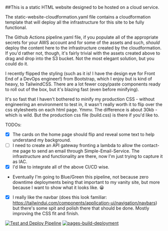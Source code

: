 ##This is a static HTML website designed to be hosted on a cloud service.

The static-website-cloudformation.yaml file contains a cloudformation template that will deploy all the infrastructure for this site to be fully functional.

The Github Actions pipeline.yaml file, if you populate all of the appropriate secrets for your AWS account and for some of the assets and such, *should* deploy the content here to the infrastructure created by the cloudformation. If you'd rather not, though, it's fairly trivial with the assets created above to drag and drop into the S3 bucket. Not the most elegant solution, but you could do it.

I recently flipped the styling (such as it is! I have the design eye for Front End of a DevOps engineer!) from Bootstrap, which I enjoy but is kind of heavy, to TailwindCSS. There are a lot fewer copy/paste components ready to roll out of the box, but it's blazing fast (even before minifying).

It's so fast that I haven't bothered to minify my production CSS - without engineering an environment to test in, it wasn't really worth it to flip over the css stylesheets on each html page. Ymmv. The difference is about 30kb - which is wild. But the production css file (build.css) is there if you'd like to.

TODOs:
- [x] The cards on the home page should flip and reveal some text to help understand my background.
- [ ] I need to create an API gateway fronting a lambda to allow the contact-me page to send an email through Simple-Email-Service. The infrastructure and functionality are there, now I'm just trying to capture it as IAC.
- [x] I'd like to integrate all of the above CI/CD wise.
- Eventually I'm going to Blue/Green this pipeline, not because zero downtime deployments being that important to my vanity site, but more because I want to show what it looks like. 😀
- [x] I really like the navbar (does this look familiar: https://tailwindui.com/components/application-ui/navigation/navbars) but there's some spit and polish there that should be done. Mostly improving the CSS fit and finish.

[![Test and Deploy Pipeline](https://github.com/edwardmccormick/vanity-website/actions/workflows/pipeline.yaml/badge.svg)](https://github.com/edwardmccormick/vanity-website/actions/workflows/pipeline.yaml)
[![pages-build-deployment](https://github.com/edwardmccormick/vanity-website/actions/workflows/pages/pages-build-deployment/badge.svg?branch=main)](https://github.com/edwardmccormick/vanity-website/actions/workflows/pages/pages-build-deployment)